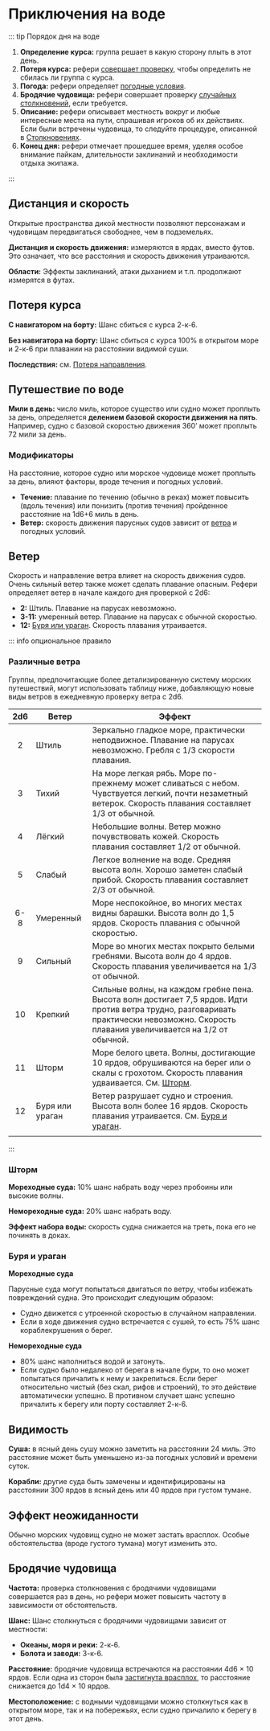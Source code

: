 # Приключения на воде

::: tip Порядок дня на воде

1. **Определение курса:** группа решает в какую сторону плыть в этот день.
2. **Потеря курса:** рефери [совершает проверку](#потеря-курса), чтобы определить не сбилась ли группа с курса.
3. **Погода:** рефери определяет [погодные условия](#ветер).
4. **Бродячие чудовища:** рефери совершает проверку [случайных столкновений](#бродячие-чудовища), если требуется.
5. **Описание:** рефери описывает местность вокруг и любые интересные места на пути, спрашивая игроков об их действиях. Если были встречены чудовища, то следуйте процедуре, описанной в [Столкновениях](../encounters/encounters).
6. **Конец дня:** рефери отмечает прошедшее время, уделяя особое внимание пайкам, длительности заклинаний и необходимости отдыха экипажа.

:::

## Дистанция и скорость

Открытые пространства дикой местности позволяют персонажам и чудовищам передвигаться свободнее, чем в подземельях.

**Дистанция и скорость движения:** измеряются в ярдах, вместо футов. Это означает, что все расстояния и скорость движения утраиваются.

**Области:** Эффекты заклинаний, атаки дыханием и т.п. продолжают измерятся в футах.

## Потеря курса

**С навигатором на борту:** Шанс сбиться с курса 2-к-6.

**Без навигатора на борту:** Шанс сбиться с курса 100% в открытом море и 2-к-6 при плавании на расстоянии видимой суши.

**Последствия:** см. [Потеря направления](../adventuring/hazards-and-challenges#потеря-направления).

## Путешествие по воде

**Мили в день:** число миль, которое существо или судно может проплыть за день, определяется **делением базовой скорости движения на пять**. Например, судно с базовой скоростью движения 360’ может проплыть 72 мили за день.

### Модификаторы

На расстояние, которое судно или морское чудовище может проплыть за день, влияют факторы, вроде течения и погодных условий.

-   **Течение:** плавание по течению (обычно в реках) может повысить (вдоль течения) или понизить (против течения) пройденное расстояние на 1d6+6 миль в день.
-   **Ветер:** скорость движения парусных судов зависит от [ветра](#ветер) и погодных условий.

## Ветер

Скорость и направление ветра влияет на скорость движения судов. Очень сильный ветер также может сделать плавание опасным. Рефери определяет ветер в начале каждого дня проверкой с 2d6:

-   **2:** Штиль. Плавание на парусах невозможно.
-   **3-11:** умеренный ветер. Плавание на парусах с обычной скоростью.
-   **12:** [Буря или ураган](#буря-и-ураган). Скорость плавания утраивается.

::: info опциональное правило

### Различные ветра

Группы, предпочитающие более детализированную систему морских путешествий, могут использовать таблицу ниже, добавляющую новые виды ветров в ежедневную проверку ветра с 2d6.

|  2d6  | Ветер           | Эффект                                                                                                                                                                                    |
| :---: | --------------- | ----------------------------------------------------------------------------------------------------------------------------------------------------------------------------------------- |
|   2   | Штиль           | Зеркально гладкое море, практически неподвижное. Плавание на парусах невозможно. Гребля с 1/3 скорости плавания.                                                                          |
|   3   | Тихий           | На море легкая рябь. Море по-прежнему может сливаться с небом. Чувствуется легкий, почти незаметный ветерок. Скорость плавания составляет 1/3 от обычной.                                 |
|   4   | Лёгкий          | Небольшие волны. Ветер можно почувствовать кожей. Скорость плавания составляет 1/2 от обычной.                                                                                            |
|   5   | Слабый          | Легкое волнение на воде. Средняя высота волн. Хорошо заметен слабый прибой. Скорость плавания составляет 2/3 от обычной.                                                                  |
|  6-8  | Умеренный       | Море неспокойное, во многих местах видны барашки. Высота волн до 1,5 ярдов. Скорость плавания с обычной скоростью.                                                                        |
|   9   | Сильный         | Море во многих местах покрыто белыми гребнями. Высота волн до 4 ярдов. Скорость плавания увеличивается на 1/3 от обычной.                                                                 |
|  10   | Крепкий         | Сильные волны, на каждом гребне пена. Высота волн достигает 7,5 ярдов. Идти против ветра трудно, разговаривать практически невозможно. Скорость плавания увеличивается на 1/2 от обычной. |
|  11   | Шторм           | Море белого цвета. Волны, достигающие 10 ярдов, обрушиваются на берег или о скалы с грохотом. Скорость плавания удваивается. См. [Шторм](#шторм).                                         |
|  12   | Буря или ураган | Ветер разрушает судно и строения. Высота волн более 16 ярдов. Скорость плавания утраивается. См. [Буря и ураган](#буря-и-ураган).                                                         |
|       |

:::

### Шторм

**Мореходные суда:** 10% шанс набрать воду через пробоины или высокие волны.

**Немореходные суда:** 20% шанс набрать воду.

**Эффект набора воды:** скорость судна снижается на треть, пока его не починять в доках.

### Буря и ураган

**Мореходные суда**

Парусные суда могут попытаться двигаться по ветру, чтобы избежать повреждений судна. Это происходит следующим образом:

-   Судно движется с утроенной скоростью в случайном направлении.
-   Если в ходе движения судно встречается с сушей, то есть 75% шанс кораблекрушения о берег.

**Немореходные суда**

-   80% шанс наполниться водой и затонуть.
-   Если судно было недалеко от берега в начале бури, то оно может попытаться причалить к нему и закрепиться. Если берег относительно чистый (без скал, рифов и строений), то это действие автоматически успешно. В противном случает шанс успешно причалить к берегу или порту составляет 2-к-6.

## Видимость

**Суша:** в ясный день сушу можно заметить на расстоянии 24 миль. Это расстояние может быть уменьшено из-за погодных условий и времени суток.

**Корабли:** другие суда быть замечены и идентифицированы на расстоянии 300 ярдов в ясный день или 40 ярдов при густом тумане.

## Эффект неожиданности

Обычно морских чудовищ судно не может застать врасплох. Особые обстоятельства (вроде густого тумана) могут изменить это.

## Бродячие чудовища

**Частота:** проверка столкновения с бродячими чудовищами совершается раз в день, но рефери может повысить частоту в зависимости от обстоятельств.

**Шанс:** Шанс столкнуться с бродячими чудовищами зависит от местности:

-   **Океаны, моря и реки:** 2-к-6.
-   **Болота и заводи:** 3-к-6.

**Расстояние:** бродячие чудовища встречаются на расстоянии 4d6 × 10 ярдов. Если одна из сторон была [застигнута врасплох](../encounters/encounters#эффект-неожиданности), то расстояние снижается до 1d4 × 10 ярдов.

**Местоположение:** с водными чудовищами можно столкнуться как в открытом море, так и на побережьях, если судно причалило к берегу в этот день.
